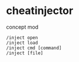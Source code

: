 # cheatinjector

concept mod

```
/inject open
/inject load
/inject cmd [command]
/inject [file]
```